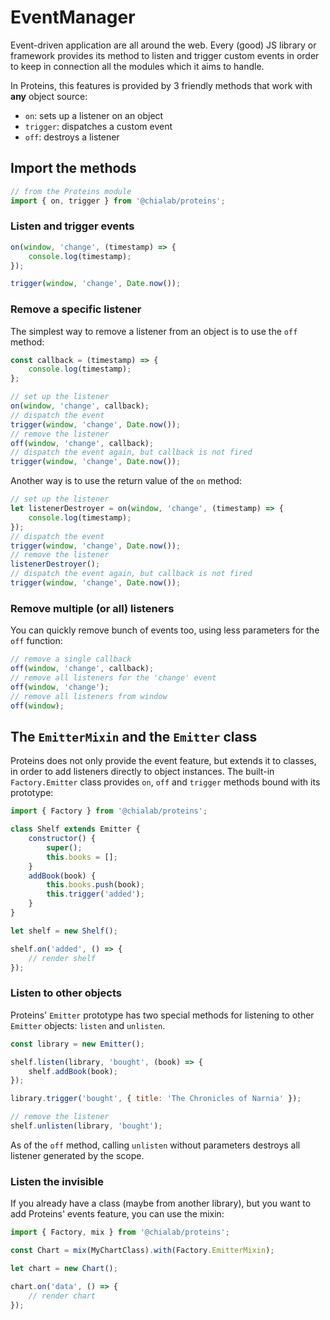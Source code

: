 # EventManager

Event-driven application are all around the web. Every (good) JS library or framework provides its method to listen and trigger custom events in order to keep in connection all the modules which it aims to handle.

In Proteins, this features is provided by 3 friendly methods that work with **any** object source:

-   `on`: sets up a listener on an object
-   `trigger`: dispatches a custom event
-   `off`: destroys a listener

## Import the methods

```js
// from the Proteins module
import { on, trigger } from '@chialab/proteins';
```

### Listen and trigger events

```js
on(window, 'change', (timestamp) => {
    console.log(timestamp);
});

trigger(window, 'change', Date.now());
```

### Remove a specific listener

The simplest way to remove a listener from an object is to use the `off` method:

```js
const callback = (timestamp) => {
    console.log(timestamp);
};

// set up the listener
on(window, 'change', callback);
// dispatch the event
trigger(window, 'change', Date.now());
// remove the listener
off(window, 'change', callback);
// dispatch the event again, but callback is not fired
trigger(window, 'change', Date.now());
```

Another way is to use the return value of the `on` method:

```js
// set up the listener
let listenerDestroyer = on(window, 'change', (timestamp) => {
    console.log(timestamp);
});
// dispatch the event
trigger(window, 'change', Date.now());
// remove the listener
listenerDestroyer();
// dispatch the event again, but callback is not fired
trigger(window, 'change', Date.now());
```

### Remove multiple (or all) listeners

You can quickly remove bunch of events too, using less parameters for the `off` function:

```js
// remove a single callback
off(window, 'change', callback);
// remove all listeners for the 'change' event
off(window, 'change');
// remove all listeners from window
off(window);
```

## The `EmitterMixin` and the `Emitter` class

Proteins does not only provide the event feature, but extends it to classes, in order to add listeners directly to object instances. The built-in `Factory.Emitter` class provides `on`, `off` and `trigger` methods bound with its prototype:

```js
import { Factory } from '@chialab/proteins';

class Shelf extends Emitter {
    constructor() {
        super();
        this.books = [];
    }
    addBook(book) {
        this.books.push(book);
        this.trigger('added');
    }
}

let shelf = new Shelf();

shelf.on('added', () => {
    // render shelf
});
```

### Listen to other objects

Proteins' `Emitter` prototype has two special methods for listening to other `Emitter` objects: `listen` and `unlisten`.

```js
const library = new Emitter();

shelf.listen(library, 'bought', (book) => {
    shelf.addBook(book);
});

library.trigger('bought', { title: 'The Chronicles of Narnia' });

// remove the listener
shelf.unlisten(library, 'bought');
```

As of the `off` method, calling `unlisten` without parameters destroys all listener generated by the scope.

### Listen the invisible

If you already have a class (maybe from another library), but you want to add Proteins' events feature, you can use the mixin:

```js
import { Factory, mix } from '@chialab/proteins';

const Chart = mix(MyChartClass).with(Factory.EmitterMixin);

let chart = new Chart();

chart.on('data', () => {
    // render chart
});
```
